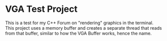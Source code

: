 # VGA Test Project

This is a test for my C++ Forum on "rendering" graphics in the terminal. This project uses a memory buffer and creates a separate thread that reads from that buffer, similar to how the VGA Buffer works, hence the name.
